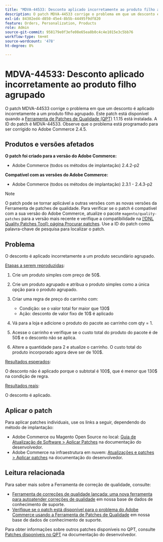 ```yaml
---
title: "MDVA-44533: Desconto aplicado incorretamente ao produto filho agrupado"
description: O patch MDVA-44533 corrige o problema em que um desconto é aplicado incorretamente a um produto filho agrupado. Este patch está disponível quando a [Ferramenta de correções de qualidade (QPT)](/help/announcements/adobe-commerce-announcements/magento-quality-patches-released-new-tool-to-self-serve-quality-patches.md) 1.1.15 está instalada. A ID do patch é MDVA-44533. Observe que o problema está programado para ser corrigido no Adobe Commerce 2.4.5.
exl-id: 84302ed4-d850-45e4-8b5b-44495f9df820
feature: Orders, Personalization, Products
role: Admin
source-git-commit: 958179e0f3efe08e65ea8b0c4c4e1015e3c5bb76
workflow-type: tm+mt
source-wordcount: '478'
ht-degree: 0%

---
```


# MDVA-44533: Desconto aplicado incorretamente ao produto filho agrupado

O patch MDVA-44533 corrige o problema em que um desconto é aplicado incorretamente a um produto filho agrupado. Este patch está disponível quando a [Ferramenta de Patches de Qualidade (QPT)](/help/announcements/adobe-commerce-announcements/magento-quality-patches-released-new-tool-to-self-serve-quality-patches.md) 1.1.15 está instalada. A ID do patch é MDVA-44533. Observe que o problema está programado para ser corrigido no Adobe Commerce 2.4.5.

## Produtos e versões afetados

**O patch foi criado para a versão do Adobe Commerce:**

* Adobe Commerce (todos os métodos de implantação) 2.4.2-p2

**Compatível com as versões do Adobe Commerce:**

* Adobe Commerce (todos os métodos de implantação) 2.3.1 - 2.4.3-p2

>[!NOTE]
>
>O patch pode se tornar aplicável a outras versões com as novas versões da Ferramenta de patches de qualidade. Para verificar se o patch é compatível com a sua versão do Adobe Commerce, atualize o pacote `magento/quality-patches` para a versão mais recente e verifique a compatibilidade na [[!DNL Quality Patches Tool]: página Procurar patches](https://devdocs.magento.com/quality-patches/tool.html#patch-grid). Use a ID do patch como palavra-chave de pesquisa para localizar o patch.

## Problema

O desconto é aplicado incorretamente a um produto secundário agrupado.

<u>Etapas a serem reproduzidas</u>:

1. Crie um produto simples com preço de 50$.
1. Crie um produto agrupado e atribua o produto simples como a única opção para o produto agrupado.
1. Criar uma regra de preço do carrinho com:

   * Condição: se o valor total for maior que 130$
   * Ação: desconto de valor fixo de 10$ é aplicado

1. Vá para a loja e adicione o produto do pacote ao carrinho com qty = 1.
1. Acesse o carrinho e verifique se o custo total do produto do pacote é de 50$ e o desconto não se aplica.
1. Altere a quantidade para 2 e atualize o carrinho. O custo total do produto incorporado agora deve ser de 100$.

<u>Resultados esperados</u>:

O desconto não é aplicado porque o subtotal é 100\$, que é menor que 130\$ na condição de regra.

<u>Resultados reais</u>:

O desconto é aplicado.

## Aplicar o patch

Para aplicar patches individuais, use os links a seguir, dependendo do método de implantação:

* Adobe Commerce ou Magento Open Source no local: [Guia de Atualização de Software > Aplicar Patches](https://devdocs.magento.com/guides/v2.4/comp-mgr/patching/mqp.html) na documentação do desenvolvedor.
* Adobe Commerce na infraestrutura em nuvem: [Atualizações e patches > Aplicar patches](https://devdocs.magento.com/cloud/project/project-patch.html) na documentação do desenvolvedor.

## Leitura relacionada

Para saber mais sobre a Ferramenta de correção de qualidade, consulte:

* [Ferramenta de correções de qualidade lançada: uma nova ferramenta para autoatender correções de qualidade](/help/announcements/adobe-commerce-announcements/magento-quality-patches-released-new-tool-to-self-serve-quality-patches.md) em nossa base de dados de conhecimento de suporte.
* [Verifique se o patch está disponível para o problema do Adobe Commerce usando a Ferramenta de Patches de Qualidade](/help/support-tools/patches-available-in-qpt-tool/check-patch-for-magento-issue-with-magento-quality-patches.md) em nossa base de dados de conhecimento de suporte.

Para obter informações sobre outros patches disponíveis no QPT, consulte [Patches disponíveis no QPT](https://devdocs.magento.com/quality-patches/tool.html#patch-grid) na documentação do desenvolvedor.
